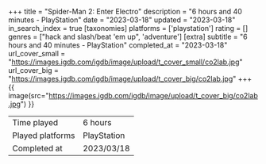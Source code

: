 +++
title = "Spider-Man 2: Enter Electro"
description = "6 hours and 40 minutes - PlayStation"
date = "2023-03-18"
updated = "2023-03-18"
in_search_index = true
[taxonomies]
platforms = ['playstation']
rating = []
genres = ["hack and slash/beat 'em up", 'adventure']
[extra]
subtitle = "6 hours and 40 minutes - PlayStation"
completed_at = "2023-03-18"
url_cover_small = "https://images.igdb.com/igdb/image/upload/t_cover_small/co2lab.jpg"
url_cover_big = "https://images.igdb.com/igdb/image/upload/t_cover_big/co2lab.jpg"
+++
{{ image(src="https://images.igdb.com/igdb/image/upload/t_cover_big/co2lab.jpg") }}

|              |            |
| ------------ | ---------- |
| Time played  | 6 hours |
| Played platforms    | PlayStation |
| Completed at | 2023/03/18 |


